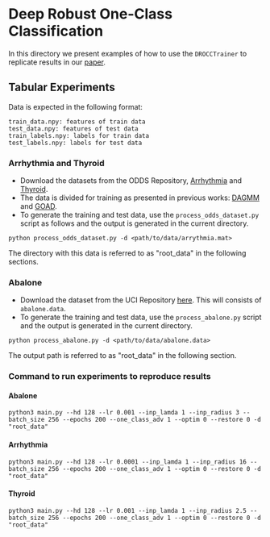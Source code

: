 # Deep Robust One-Class Classification 
In this directory we present examples of how to use the `DROCCTrainer` to replicate results in our [paper](https://arxiv.org/abs/2002.12718).


## Tabular Experiments
Data is expected in the following format:
```
train_data.npy: features of train data
test_data.npy: features of test data
train_labels.npy: labels for train data
test_labels.npy: labels for test data
```

### Arrhythmia and Thyroid
* Download the datasets from the ODDS Repository, [Arrhythmia](http://odds.cs.stonybrook.edu/arrhythmia-dataset/) and [Thyroid](http://odds.cs.stonybrook.edu/annthyroid-dataset/). 
* The data is divided for training as presented in previous works: [DAGMM](https://openreview.net/forum?id=BJJLHbb0-) and [GOAD](https://openreview.net/forum?id=H1lK_lBtvS).
* To generate the training and test data, use the `process_odds_dataset.py` script as follows and the output is generated in the current directory.
```
python process_odds_dataset.py -d <path/to/data/arrythmia.mat>
```
The directory with this data is referred to as "root_data" in the following sections.

### Abalone
* Download the dataset from the UCI Repository [here](http://archive.ics.uci.edu/ml/datasets/Abalone). This will consists of `abalone.data`. 
* To generate the training and test data, use the `process_abalone.py` script and the output is generated in the current directory.
```
python process_abalone.py -d <path/to/data/abalone.data>
```
The output path is referred to as "root_data" in the following section.

### Command to run experiments to reproduce results
#### Abalone 
```
python3 main.py --hd 128 --lr 0.001 --inp_lamda 1 --inp_radius 3 --batch_size 256 --epochs 200 --one_class_adv 1 --optim 0 --restore 0 -d "root_data"
```

#### Arrhythmia
```
python3 main.py --hd 128 --lr 0.0001 --inp_lamda 1 --inp_radius 16 --batch_size 256 --epochs 200 --one_class_adv 1 --optim 0 --restore 0 -d "root_data"
```

#### Thyroid
```
python3 main.py --hd 128 --lr 0.001 --inp_lamda 1 --inp_radius 2.5 --batch_size 256 --epochs 200 --one_class_adv 1 --optim 0 --restore 0 -d "root_data"
```
